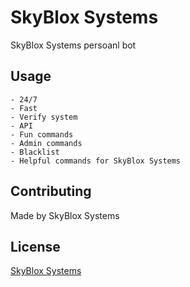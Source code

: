 # SkyBlox Systems

SkyBlox Systems persoanl bot

## Usage

```
- 24/7
- Fast
- Verify system
- API
- Fun commands
- Admin commands
- Blacklist
- Helpful commands for SkyBlox Systems
```

## Contributing
Made by SkyBlox Systems

## License
[SkyBlox Systems](https://www.skybloxsystems.ga/server/skybloxnode/TOS.html)
